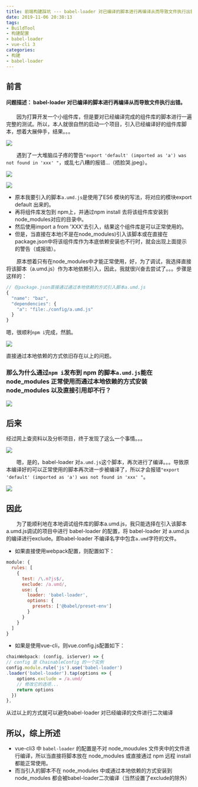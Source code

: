 ```yaml
---
title: 前端构建踩坑 --- babel-loader 对已编译的脚本进行再编译从而导致文件执行出错
date: 2019-11-06 20:38:13
tags: 
- BuildTool
- 构建配置
- babel-loader
- vue-cli 3
categories: 
- 构建
- babel-loader
---
```

## 前言

#### 问题描述： babel-loader 对已编译的脚本进行再编译从而导致文件执行出错。

&emsp;&emsp;因为打算开发一个小组件库，但是要对已经编译完成的组件库的脚本进行一遍完整的测试。所以，本人就很自然的启动一个项目，引入已经编译好的组件库脚本，想着大展伸手，结果。。。

![](/images/2019-11-13-20-03-27.png)

&emsp;&emsp;遇到了一大堆脑瓜子疼的警告`"export 'default' (imported as 'a') was not found in 'xxx' "`，或乱七八糟的报错...（捂脸哭.jpeg）。


![](/images/2019-11-13-20-04-01.png)

![](/images/2019-11-13-20-04-12.png)

- 原本我要引入的脚本`a.umd.js`是使用了ES6 模块的写法，将对应的模块export default 出来的。
- 再将组件库发包到 npm上，并通过npm install 去将该组件库安装到node_modules对应的目录中。
- 然后使用import a from 'XXX'去引入，结果这个组件库是可以正常使用的。
- 但是，当直接在本地(不是在node_modules)引入该脚本或在直接在package.json中将该组件库作为本底依赖安装也不行时，就会出现上面提示的警告（或报错）。

&emsp;&emsp;原本想着只有在node_modules中才能正常使用，好，为了调试，我选择直接将该脚本（a.umd.js）作为本地依赖引入，因此，我就很兴奋去尝试了。。。步骤是这样的：
```js
// 在package.json直接通过通过本地依赖的方式引入脚本a.umd.js
{
  "name": "baz",
  "dependencies": {
    "a": "file:./config/a.umd.js"
  }
}
```

嗯，很顺利`npm i`完成，然鹅。

![](/images/2019-11-13-20-04-25.png)

直接通过本地依赖的方式依旧存在以上的问题。


### 那么为什么通过`npm i`发布到 npm 的脚本`a.umd.js`能在 node_modules 正常使用而通过本地依赖的方式安装 node_modules 以及直接引用却不行？

![](/images/2019-11-13-20-04-40.png)

## 后来

经过网上查资料以及分析项目，终于发现了这么一个事情。。。

![](/images/2019-11-13-20-04-55.png)

&emsp;&emsp;嗯，是的，babel-loader 对`a.umd.js`这个脚本，再次进行了编译。。。导致原本编译好的可以正常使用的脚本再次进一步被编译了，所以才会报错`"export 'default' (imported as 'a') was not found in 'xxx' "`。

![](/images/2019-11-13-20-05-08.png)

## 因此

&emsp;&emsp;为了能顺利地在本地调试组件库的脚本a.umd.js，我只能选择在引入该脚本 a.umd.js调试的项目中进行 babel-loader 的配置，将 babel-loader 对 a.umd.js 的编译进行exclude。即babel-loader 不编译名字中包含`a.umd`字符的文件。

- 如果直接使用webpack配置，则配置如下：
```js
module: {
  rules: [
    {
      test: /\.m?js$/,
      exclude: /a.umd/,
      use: {
        loader: 'babel-loader',
        options: {
          presets: ['@babel/preset-env']
        }
      }
    }
  ]
}
```

- 如果是使用vue-cli，则vue.config.js配置如下：
```js
chainWebpack: (config, isServer) => {
// config 是 ChainableConfig 的一个实例    
config.module.rule('js').use('babel-loader')
.loader('babel-loader').tap(options => {
    options.exclude = /a.umd/
    // 修改它的选项...
    return options
  })
},
```

从过以上的方式就可以避免babel-loader 对已经编译的文件进行二次编译

## 所以，综上所述

- vue-cli3 中 `babel-loader` 的配置是不对 node_moudules 文件夹中的文件进行编译，所以当直接将脚本放在 node_modules 或直接通过 npm 远程 install 都能正常使用。
- 而当引入的脚本不在 node_modules 中或通过本地依赖的方式安装到 node_modules 都会被babel-loader二次编译（当然设置了exclude的除外）
